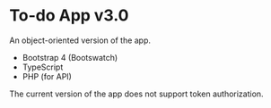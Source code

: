 # To-do App v3.0

An object-oriented version of the app.

- Bootstrap 4 (Bootswatch)
- TypeScript
- PHP (for API)

The current version of the app does not support token authorization.
